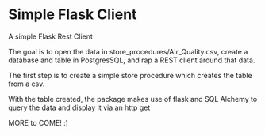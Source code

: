 # Simple Flask Client
A simple Flask Rest Client

The goal is to open the data in store_procedures/Air_Quality.csv, 
create a database and table in PostgresSQL, and rap a REST client around that data.

The first step is to create a simple store procedure which creates the table
from a csv.

With the table created, the package makes use of flask and SQL Alchemy
to query the data and display it via an http get

MORE to COME! :)
